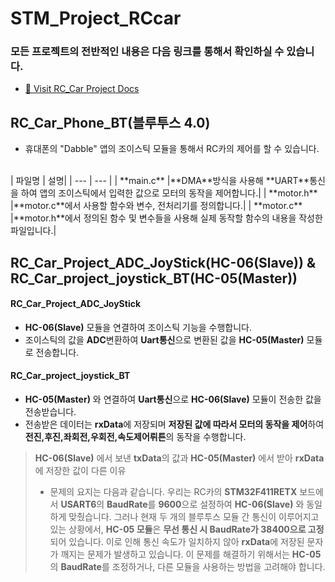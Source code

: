 # STM_Project_RCcar
### 모든 프로젝트의 전반적인 내용은 다음 링크를 통해서 확인하실 수 있습니다.
- [🚗 Visit RC_Car Project Docs](https://www.canva.com/design/DAGPbfohr20/pTF_LQDb0HObs8oqjEBFqg/view?utm_content=DAGPbfohr20&utm_campaign=designshare&utm_medium=link&utm_source=editor)   
## RC_Car_Phone_BT(블루투스 4.0)
- 휴대폰의 "Dabble" 앱의 조이스틱 모듈을 통해서 RC카의 제어를 할 수 있습니다.
<br>    
| 파일명 | 설명|
| --- | --- |
| **main.c** |**DMA**방식을 사용해 **UART**통신을 하여 앱의 조이스틱에서 입력한 값으로 모터의 동작을 제어합니다.| 
| **motor.h** |**motor.c**에서 사용할 함수와 변수, 전처리기를 정의합니다.| 
| **motor.c** |**motor.h**에서 정의된 함수 및 변수들을 사용해 실제 동작할 함수의 내용을 작성한 파일입니다.| 

<br>

## RC_Car_Project_ADC_JoyStick(HC-06(Slave)) & RC_Car_project_joystick_BT(HC-05(Master))
####  **RC_Car_Project_ADC_JoyStick**
- **HC-06(Slave)** 모듈을 연결하여 조이스틱 기능을 수행합니다. 
- 조이스틱의 값을 **ADC**변환하여 **Uart통신**으로 변환된 값을 **HC-05(Master)** 모듈로 전송합니다.
#### **RC_Car_project_joystick_BT**
-  **HC-05(Master)** 와 연결하여 **Uart통신**으로 **HC-06(Slave)** 모듈이 전송한 값을 전송받습니다. 
- 전송받은 데이터는 **rxData**에 저장되며 **저장된 값에 따라서 모터의 동작을 제어**하여 **전진,후진,좌회전,우회전,속도제어뤼튼**의 동작을 수행합니다.

>**HC-06(Slave)** 에서 보낸 **txData**의 값과 **HC-05(Master)** 에서 받아 **rxData**에 저장한 값이 다른 이유
>- 문제의 요지는 다음과 같습니다. 우리는 RC카의 **STM32F411RETX** 보드에서 **USART6**의 **BaudRate**를 **9600**으로 설정하여 **HC-06(Slave)** 와 동일하게 맞췄습니다. 그러나 현재 두 개의 블루투스 모듈 간 통신이 이루어지고 있는 상황에서, **HC-05 모듈**은 **무선 통신 시 BaudRate가 38400으로 고정**되어 있습니다. 이로 인해 통신 속도가 일치하지 않아 **rxData**에 저장된 문자가 깨지는 문제가 발생하고 있습니다. 이 문제를 해결하기 위해서는 **HC-05**의 **BaudRate**를 조정하거나, 다른 모듈을 사용하는 방법을 고려해야 합니다.

